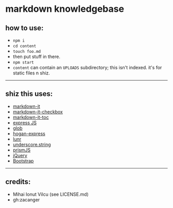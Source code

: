 # markdown knowledgebase

## how to use:

* `npm i`
* `cd content`
* `touch foo.md`
* then put stuff in there.
* `npm start`
* `content` can contain an `UPLOADS` subdirectory; this isn't indexed. it's for static files n shiz.

--------

## shiz this uses:

* [markdown-it](https://github.com/markdown-it/markdown-it)
* [markdown-it-checkbox](https://github.com/mcecot/markdown-it-checkbox)
* [markdown-it-toc](https://github.com/samchrisinger/markdown-it-toc)
* [express JS](http://expressjs.com/)
* [glob](https://www.npmjs.com/package/glob)
* [hogan-express](https://github.com/vol4ok/hogan-express)
* [lunr](http://lunrjs.com/)
* [underscore.string](https://github.com/epeli/underscore.string)
* [prismJS](http://prismjs.com/)
* [jQuery](http://jquery.com)
* [Bootstrap](http://getbootstrap.com/)

--------

## credits:

* Mihai Ionut Vilcu (see LICENSE.md)
* gh:zacanger

